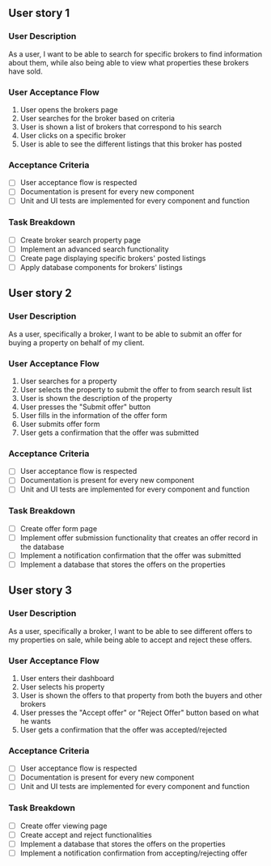 <!-- Search for Brokers -->
## User story 1
### User Description
As a user, I want to be able to search for specific brokers to find information about them, while also being able to view what properties these brokers have sold.

### User Acceptance Flow
1. User opens the brokers page
2. User searches for the broker based on criteria
3. User is shown a list of brokers that correspond to his search
4. User clicks on a specific broker
5. User is able to see the different listings that this broker has posted

### Acceptance Criteria
- [ ] User acceptance flow is respected
- [ ] Documentation is present for every new component
- [ ] Unit and UI tests are implemented for every component and function

### Task Breakdown
- [ ] Create broker search property page
- [ ] Implement an advanced search functionality
- [ ] Create page displaying specific brokers' posted listings
- [ ] Apply database components for brokers' listings

<!-- Brokers submitting offers to properties: -->
## User story 2
### User Description
As a user, specifically a broker, I want to be able to submit an offer for buying a property on behalf of my client.

### User Acceptance Flow
1. User searches for a property
3. User selects the property to submit the offer to from search result list
4. User is shown the description of the property
5. User presses the "Submit offer" button
6. User fills in the information of the offer form
7. User submits offer form
8. User gets a confirmation that the offer was submitted

### Acceptance Criteria
- [ ] User acceptance flow is respected
- [ ] Documentation is present for every new component
- [ ] Unit and UI tests are implemented for every component and function

### Task Breakdown
- [ ] Create offer form page
- [ ] Implement offer submission functionality that creates an offer record in the database
- [ ] Implement a notification confirmation that the offer was submitted
- [ ] Implement a database that stores the offers on the properties

<!-- Offers Management (View, accept, reject -->

## User story 3
### User Description
As a user, specifically a broker, I want to be able to see different offers to my properties on sale, while being able to accept and reject these offers.

### User Acceptance Flow
1. User enters their dashboard
2. User selects his property
3. User is shown the offers to that property from both the buyers and other brokers
4. User presses the "Accept offer" or "Reject Offer" button based on what he wants
6. User gets a confirmation that the offer was accepted/rejected

### Acceptance Criteria
- [ ] User acceptance flow is respected
- [ ] Documentation is present for every new component
- [ ] Unit and UI tests are implemented for every component and function

### Task Breakdown
- [ ] Create offer viewing page
- [ ] Create accept and reject functionalities
- [ ] Implement a database that stores the offers on the properties
- [ ] Implement a notification confirmation from accepting/rejecting offer
